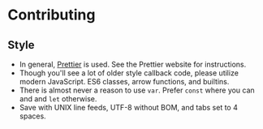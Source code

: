 # Contributing

## Style
* In general, [Prettier](https://prettier.io) is used. See the Prettier website for instructions.
* Though you'll see a lot of older style callback code, please utilize modern JavaScript. ES6 classes, arrow functions, and builtins.
* There is almost never a reason to use `var`. Prefer `const` where you can and and `let` otherwise.
* Save with UNIX line feeds, UTF-8 without BOM, and tabs set to 4 spaces.
